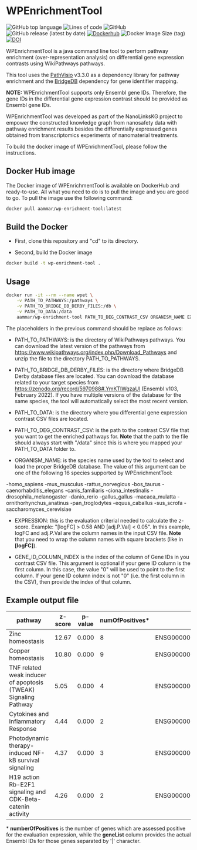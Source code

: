 # WPEnrichmentTool

![GitHub top language](https://img.shields.io/github/languages/top/ammar257ammar/WPEnrichmentTool) ![Lines of code](https://img.shields.io/tokei/lines/github/ammar257ammar/WPEnrichmentTool) ![GitHub](https://img.shields.io/github/license/ammar257ammar/WPEnrichmentTool) ![GitHub release (latest by date)](https://img.shields.io/github/v/release/ammar257ammar/WPEnrichmentTool) [![Dockerhub](https://img.shields.io/badge/dockerhub-aammar%2Fwp--enrichment--tool-green)](https://hub.docker.com/r/aammar/wp-enrichment-tool) ![Docker Image Size (tag)](https://img.shields.io/docker/image-size/aammar/wp-enrichment-tool/latest) [![DOI](https://zenodo.org/badge/484464996.svg)](https://zenodo.org/badge/latestdoi/484464996)

WPEnrichmentTool is a java command line tool to perform pathway enrichment (over-representation analysis) on differential gene expression contrasts using WikiPathways pathways. 

This tool uses the [PathVisio](https://github.com/PathVisio/pathvisio) v3.3.0 as a dependency library for pathway enrichment and the [BridgeDB](https://github.com/bridgedb/BridgeDb) dependency for gene identifier mapping.

**NOTE:** WPEnrichmentTool supports only Ensembl gene IDs. Therefore, the gene IDs in the differential gene expression contrast should be provided as Ensembl gene IDs.

WPEnrichmentTool was developed as part of the NanoLinksKG project to empower the constructed knowledge graph from nanosafety data with pathway enrichment results besides the differentially expressed genes obtained from transcriptomics experiments of nanomaterial treatments.

To build the docker image of WPEnrichmentTool, please follow the instructions.



## Docker Hub image

The Docker image of WPEnrichmentTool is available on DockerHub and ready-to-use. All what you need to do is to pull the image and you are good to go. To pull the image use the following command:

```bash
docker pull aammar/wp-enrichment-tool:latest
```



## Build the Docker

- First, clone this repository and "cd" to its directory.

- Second, build the Docker image

```bash
docker build -t wp-enrichment-tool .
```

### 

## Usage

```bash
docker run -it --rm --name wpet \
	-v PATH_TO_PATHWAYS:/pathways \
	-v PATH_TO_BRIDGE_DB_DERBY_FILES:/db \
	-v PATH_TO_DATA:/data
	aammar/wp-enrichment-tool PATH_TO_DEG_CONTRAST_CSV ORGANISM_NAME EXPRESSION GENE_ID_COLUMN_INDEX
```

The placeholders in the previous command should be replace as follows:

- PATH_TO_PATHWAYS: is the directory of WikiPathways pathways. You can download the latest version of the pathways from https://www.wikipathways.org/index.php/Download_Pathways and unzip the file to the directory PATH_TO_PATHWAYS.

- PATH_TO_BRIDGE_DB_DERBY_FILES: is the directory where BridgeDB Derby database files are located. You can download the database related to your target species from https://zenodo.org/record/5970988#.YmKTlWgzaUl (Ensembl v103, February 2022). If you have multiple versions of the database for the same species, the tool will automatically select the most recent version.

- PATH_TO_DATA: is the directory where you differential gene expression contrast CSV files are located.

- PATH_TO_DEG_CONTRAST_CSV: is the path to the contrast CSV file that you want to get the enriched pathways for. **Note** that the path to the file should always start with "/data" since this is where you mapped your PATH_TO_DATA folder to.

- ORGANISM_NAME: is the species name used by the tool to select and load the proper BridgeDB database. The value of this argument can be one of the following 16 species supported by WPEnrichmentTool:

 -homo_sapiens
 -mus_musculus
 -rattus_norvegicus
 -bos_taurus
 -caenorhabditis_elegans
 -canis_familiaris
 -ciona_intestinalis
 -drosophila_melanogaster
 -danio_rerio
 -gallus_gallus
 -macaca_mulatta
 -ornithorhynchus_anatinus
 -pan_troglodytes
 -equus_caballus
 -sus_scrofa
 -saccharomyces_cerevisiae

- EXPRESSION: this is the evaluation criterial needed to calculate the z-score. Example: "[logFC] > 0.58 AND [adj.P.Val] < 0.05". In this example, logFC and adj.P.Val are the column names in the input CSV file. **Note** that you need to wrap the column names with square brackets (like in **[**logFC**]**).

- GENE_ID_COLUMN_INDEX is the index of the column of Gene IDs in you contrast CSV file. This argument is optional if your gene ID column is the first column. In this case, the value "0" will be used to point to the first column. If your gene ID column index is not "0" (i.e. the first column in the CSV), then provide the index of that column.

## Example output file

| pathway                                                      | z-score | p-value | numOfPositives* | geneList*                                                    |
| ------------------------------------------------------------ | ------- | ------- | --------------- | ------------------------------------------------------------ |
| Zinc homeostasis                                             | 12.67   | 0.000   | 8               | ENSG00000169688&#124;ENSG00000260549&#124;ENSG00000205358&#124;ENSG00000205364&#124;ENSG00000125144&#124;ENSG00000198417&#124;ENSG00000169715 |
| Copper homeostasis                                           | 10.80   | 0.000   | 9               | ENSG00000169688&#124;ENSG00000255986&#124;ENSG00000260549&#124;ENSG00000205358&#124;ENSG00000177606&#124;ENSG00000198417&#124;ENSG00000125144 |
| TNF related weak inducer of apoptosis (TWEAK) Signaling Pathway | 5.05    | 0.000   | 4               | ENSG00000077150&#124;ENSG00000006327&#124;ENSG00000136244&#124;ENSG00000177606 |
| Cytokines and Inflammatory Response                          | 4.44    | 0.000   | 2               | ENSG00000136244&#124;ENSG00000081041                         |
| Photodynamic therapy-induced NF-kB survival signaling        | 4.37    | 0.000   | 3               | ENSG00000077150&#124;ENSG00000136244&#124;ENSG00000081041    |
| H19 action Rb-E2F1 signaling and CDK-Beta-catenin activity   | 4.26    | 0.000   | 2               | ENSG00000141682&#124;ENSG00000101384                         |

\* **numberOfPositives** is the number of genes which are assessed positive for the evaluation expression, while the **geneList** column provides the actual Ensembl IDs for those genes separated by '|' character.  

